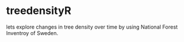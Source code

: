 # treedensityR
lets explore changes in tree density over time by using National Forest Inventroy of Sweden.
